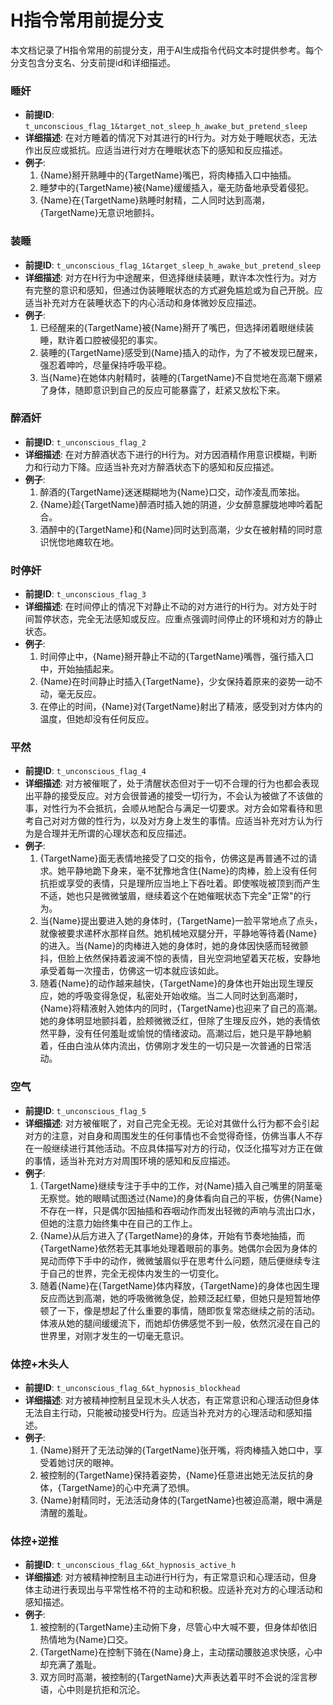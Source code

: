 # H指令常用前提分支

本文档记录了H指令常用的前提分支，用于AI生成指令代码文本时提供参考。每个分支包含分支名、分支前提id和详细描述。

### 睡奸
- **前提ID**: `t_unconscious_flag_1&target_not_sleep_h_awake_but_pretend_sleep`
- **详细描述**: 在对方睡着的情况下对其进行的H行为。对方处于睡眠状态，无法作出反应或抵抗。应适当进行对方在睡眠状态下的感知和反应描述。
- **例子**:
  1. {Name}掰开熟睡中的{TargetName}嘴巴，将肉棒插入口中抽插。
  2. 睡梦中的{TargetName}被{Name}缓缓插入，毫无防备地承受着侵犯。
  3. {Name}在{TargetName}熟睡时射精，二人同时达到高潮，{TargetName}无意识地颤抖。

### 装睡
- **前提ID**: `t_unconscious_flag_1&target_sleep_h_awake_but_pretend_sleep`
- **详细描述**: 对方在H行为中途醒来，但选择继续装睡，默许本次性行为。对方有完整的意识和感知，但通过伪装睡眠状态的方式避免尴尬或为自己开脱。应适当补充对方在装睡状态下的内心活动和身体微妙反应描述。
- **例子**:
  1. 已经醒来的{TargetName}被{Name}掰开了嘴巴，但选择闭着眼继续装睡，默许着口腔被侵犯的事实。
  2. 装睡的{TargetName}感受到{Name}插入的动作，为了不被发现已醒来，强忍着呻吟，尽量保持呼吸平稳。
  3. 当{Name}在她体内射精时，装睡的{TargetName}不自觉地在高潮下绷紧了身体，随即意识到自己的反应可能暴露了，赶紧又放松下来。

### 醉酒奸
- **前提ID**: `t_unconscious_flag_2`
- **详细描述**: 在对方醉酒状态下进行的H行为。对方因酒精作用意识模糊，判断力和行动力下降。应适当补充对方醉酒状态下的感知和反应描述。
- **例子**:
  1. 醉酒的{TargetName}迷迷糊糊地为{Name}口交，动作凌乱而笨拙。
  2. {Name}趁{TargetName}醉酒时插入她的阴道，少女醉意朦胧地呻吟着配合。
  3. 酒醉中的{TargetName}和{Name}同时达到高潮，少女在被射精的同时意识恍惚地瘫软在地。

### 时停奸
- **前提ID**: `t_unconscious_flag_3`
- **详细描述**: 在时间停止的情况下对静止不动的对方进行的H行为。对方处于时间暂停状态，完全无法感知或反应。应重点强调时间停止的环境和对方的静止状态。
- **例子**:
  1. 时间停止中，{Name}掰开静止不动的{TargetName}嘴唇，强行插入口中，开始抽插起来。
  2. {Name}在时间静止时插入{TargetName}，少女保持着原来的姿势一动不动，毫无反应。
  3. 在停止的时间，{Name}对{TargetName}射出了精液，感受到对方体内的温度，但她却没有任何反应。

### 平然
- **前提ID**: `t_unconscious_flag_4`
- **详细描述**: 对方被催眠了，处于清醒状态但对于一切不合理的行为也都会表现出平静的接受反应。对方会很普通的接受一切行为，不会认为被做了不该做的事，对性行为不会抵抗，会顺从地配合与满足一切要求。对方会如常看待和思考自己对对方做的性行为，以及对方身上发生的事情。应适当补充对方认为行为是合理并无所谓的心理状态和反应描述。
- **例子**:
  1. {TargetName}面无表情地接受了口交的指令，仿佛这是再普通不过的请求。她平静地跪下身来，毫不犹豫地含住{Name}的肉棒，脸上没有任何抗拒或享受的表情，只是理所应当地上下吞吐着。即使喉咙被顶到而产生不适，她也只是微微皱眉，继续着这个在她催眠状态下完全"正常"的行为。
  2. 当{Name}提出要进入她的身体时，{TargetName}一脸平常地点了点头，就像被要求递杯水那样自然。她机械地双腿分开，平静地等待着{Name}的进入。当{Name}的肉棒进入她的身体时，她的身体因快感而轻微颤抖，但脸上依然保持着波澜不惊的表情，目光空洞地望着天花板，安静地承受着每一次撞击，仿佛这一切本就应该如此。
  3. 随着{Name}的动作越来越快，{TargetName}的身体也开始出现生理反应，她的呼吸变得急促，私密处开始收缩。当二人同时达到高潮时，{Name}将精液射入她体内的同时，{TargetName}也迎来了自己的高潮。她的身体明显地颤抖着，脸颊微微泛红，但除了生理反应外，她的表情依然平静，没有任何羞耻或愉悦的情绪波动。高潮过后，她只是平静地躺着，任由白浊从体内流出，仿佛刚才发生的一切只是一次普通的日常活动。

### 空气
- **前提ID**: `t_unconscious_flag_5`
- **详细描述**: 对方被催眠了，对自己完全无视。无论对其做什么行为都不会引起对方的注意，对自身和周围发生的任何事情也不会觉得奇怪，仿佛当事人不存在一般继续进行其他活动。不应具体描写对方的行动，仅泛化描写对方正在做的事情，适当补充对方对周围环境的感知和反应描述。
- **例子**:
  1. {TargetName}继续专注于手中的工作，对{Name}插入自己嘴里的阴茎毫无察觉。她的眼睛试图透过{Name}的身体看向自己的平板，仿佛{Name}不存在一样，只是偶尔因抽插和吞咽动作而发出轻微的声响与流出口水，但她的注意力始终集中在自己的工作上。
  2. {Name}从后方进入了{TargetName}的身体，开始有节奏地抽插，而{TargetName}依然若无其事地处理着眼前的事务。她偶尔会因为身体的晃动而停下手中的动作，微微皱眉似乎在思考什么问题，随后便继续专注于自己的世界，完全无视体内发生的一切变化。
  3. 随着{Name}在{TargetName}体内释放，{TargetName}的身体也因生理反应而达到高潮，她的呼吸微微急促，脸颊泛起红晕，但她只是短暂地停顿了一下，像是想起了什么重要的事情，随即恢复常态继续之前的活动。体液从她的腿间缓缓流下，而她却仿佛感觉不到一般，依然沉浸在自己的世界里，对刚才发生的一切毫无意识。

### 体控+木头人
- **前提ID**: `t_unconscious_flag_6&t_hypnosis_blockhead`
- **详细描述**: 对方被精神控制且呈现木头人状态，有正常意识和心理活动但身体无法自主行动，只能被动接受H行为。应适当补充对方的心理活动和感知描述。
- **例子**:
  1. {Name}掰开了无法动弹的{TargetName}张开嘴，将肉棒插入她口中，享受着她讨厌的眼神。
  2. 被控制的{TargetName}保持着姿势，{Name}任意进出她无法反抗的身体，{TargetName}的心中充满了恐惧。
  3. {Name}射精同时，无法活动身体的{TargetName}也被迫高潮，眼中满是清醒的羞耻。

### 体控+逆推
- **前提ID**: `t_unconscious_flag_6&t_hypnosis_active_h`
- **详细描述**: 对方被精神控制且主动进行H行为，有正常意识和心理活动，但身体主动进行表现出与平常性格不符的主动和积极。应适补充对方的心理活动和感知描述。
- **例子**:
  1. 被控制的{TargetName}主动俯下身，尽管心中大喊不要，但身体却依旧热情地为{Name}口交。
  2. {TargetName}在控制下骑在{Name}身上，主动摆动腰肢追求快感，心中却充满了羞耻。
  3. 双方同时高潮，被控制的{TargetName}大声表达着平时不会说的淫言秽语，心中则是抗拒和沉沦。
